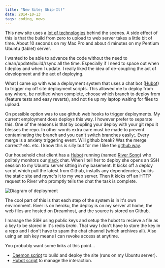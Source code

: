 ```yaml
---
title: "New Site; Ship-It!"
date: 2014-10-13
tags: coding, news
---
```

This new site uses a [lot of technologies](/about) behind the scenes. A side
effect of this is that the build from zero to upload to web server takes a
little bit of time. About 10 seconds on my Mac Pro and about 4 minutes on my
Pentium Ubuntu (tablet) server.

I wanted to be able to advance the code without the need to
clean/update/build/rsync all the time. Especially if I need to space out when I
deploy and when I update. I really liked the idea of de-coupling the act of
development and the act of deploying.

What I came up with was a deployment system that uses a chat bot ([Hubot][]) to
trigger my off site deployment scripts. This allowed me to deploy from any
where, be notified when complete, choose which branch to deploy from (feature
tests and easy reverts), and not tie up my laptop waiting for files to upload.

<!-- more -->

On possible option was to use github web hooks to trigger deployments. My
current employment does deploys this way. I however prefer to separate this. One
of the reasons is that by coupling your deploy with your git repo it blesses the
repo. In other words extra care must be made to prevent contaminating the
branch and you can't switch branches easily;. Every merge is a anxiety
triggering event. Will github break? Was the merge correct? etc. etc. I know
this is silly but for me I like the [github way][1].

Our household chat client has a [Hubot][] running (named [River Song][2]) who
politely monitors our [slack][] chat. When I tell her to deploy she opens an SSH
session to my Ubuntu server sitting in my basement. It kicks off a deploy script
which pull the latest from Github, installs any dependencies, builds the static
site and rsync's it to my web server. Then it kicks off an HTTP request to River
who promptly tells the chat the task is complete.

![Diagram of deployment](/images/posts/river-deploy.gif)

The cool part of this is that each step of the system is in it's own
environment. River is on heroku, the deploy is on my server at home, the web
files are hosted on Dreamhost, and the source is stored on Github.

I manage the SSH using public keys and setup the hubot to recieve a file as a
key to be stored in it's redis *brain*. That way I don't have to store the key
in a repo and I don't have to spam the chat channel (which archives all). Also
using an ssh key means I can revoke access at anytime.

You probubly want some links at this point...

* [Daemon script][3] to build and deploy the site (runs on my Ubuntu server).
* [Hubot script][4] to manage the interaction.

[1]: https://github.com/blog/1241-deploying-at-github
[2]: http://en.wikipedia.org/wiki/River_Song_(Doctor_Who)
[3]: https://github.com/sukima/dev-tritarget-org/blob/master/deploy.sh
[4]: https://github.com/sukima/river-song/blob/master/scripts/tritarget.coffee
[Hubot]: https://hubot.github.com/
[slack]: https://slack.com/
